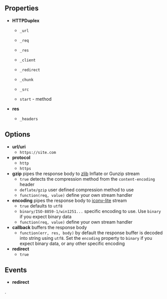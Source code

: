 
## Properties

- **HTTPDuplex**
  - `_url`

  - `_req`
  - `_res`
  - `_client`

  - `_redirect`
  - `_chunk`
  - `_src`

  - `start` - method

- **res**
  - `_headers`


## Options

- **url/uri**
  - `https://site.com`
- **protocol**
  - `http`
  - `https`
- **gzip** pipes the response body to [zlib][zlib] Inflate or Gunzip stream
  - `true` detects the compression method from the `content-encoding` header
  - `deflate/gzip` user defined compression method to use
  - `function(req, value)` define your own stream handler
- **encoding** pipes the response body to [iconv-lite][iconv-lite] stream
  - `true` defaults to `utf8`
  - `binary/ISO-8859-1/win1251...` specific encoding to use. Use `binary` if you expect binary data
  - `function(req, value)` define your own stream handler
- **callback** buffers the response body
  - `function(err, res, body)` by default the response buffer is decoded into string using `utf8`. Set the `encoding` property to `binary` if you expect binary data, or any other specific encoding
- **redirect**
  - `true`


## Events

- **redirect**

.


  [iconv-lite]: https://www.npmjs.com/package/iconv-lite
  [zlib]: https://iojs.org/api/zlib.html
